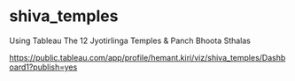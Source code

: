 # shiva_temples

Using Tableau
The 12 Jyotirlinga Temples & Panch Bhoota Sthalas

https://public.tableau.com/app/profile/hemant.kiri/viz/shiva_temples/Dashboard1?publish=yes

